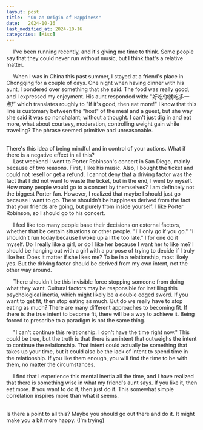 ```yaml
---
layout: post
title:  "On an Origin of Happiness"
date:   2024-10-16
last_modified_at: 2024-10-16
categories: [Misc]
---
```


&emsp; I've been running recently, and it's giving me time to think. Some people say that they could never run without music, but I think that's a relative matter. 

&emsp; When I was in China this past summer, I stayed at a friend's place in Chongqing for a couple of days. One night when having dinner with his aunt, I pondered over something that she said. The food was really good, and I expressed my enjoyment. His aunt responded with: "好吃你就吃多一点!” which translates roughly to "If it's good, then eat more!" I know that this line is customary between the "host" of the meal and a guest, but she way she said it was so nonchalant; without a thought. I can't just dig in and eat more, what about courtesy, moderation, controlling weight gain while traveling? The phrase seemed primitive and unreasonable. 


<br/>
There's this idea of being mindful and in control of your actions. What if there is a negative effect in all this?

<br/>
&emsp; Last weekend I went to Porter Robinson's concert in San Diego, mainly because of two reasons. First, I like his music. Also, I bought the ticket and could not resell or get a refund. I cannot deny that a driving factor was the fact that I did not want to waste the ticket, but in the end, I went by myself. How many people would go to a concert by themselves? I am definitely not the biggest Porter fan. However, I realized that maybe I should just go because I want to go. There shouldn't be happiness derived from the fact that your friends are going, but purely from inside yourself. I like Porter Robinson, so I should go to his concert.

&emsp; I feel like too many people base their decisions on external factors, whether that be certain situations or other people. "I'll only go if you go." "I shouldn't run today because I woke up a little too late." I for one do it myself. Do I really like a girl, or do I like her because I want her to like me? I should be hanging out with a girl with a purpose of trying to decide if I truly like her. Does it matter if she likes me? To be in a relationship, most likely yes. But the driving factor should be derived from my own intent, not the other way around.

&emsp; There shouldn't be this invisible force stopping someone from doing what they want. Cultural factors may be responsible for instilling this psychological inertia, which might likely be a double edged sword. If you want to get fit, then stop eating as much. But do we really have to stop eating as much? There are many different approaches to becoming fit. If there is the true intent to become fit, there will be a way to achieve it. Being forced to prescribe to a paradigm is not the same thing.

&emsp; "I can't continue this relationship. I don't have the time right now." This could be true, but the truth is that there is an intent that outweighs the intent to continue the relationship. That intent could actually be something that takes up your time, but it could also be the lack of intent to spend time in the relationship. If you like them enough, you will find the time to be with them, no matter the circumstances. 

&emsp; I find that I experience this mental inertia all the time, and I have realized that there is something wise in what my friend's aunt says. If you like it, then eat more. If you want to do it, then just do it. This somewhat simple correlation inspires more than what it seems. 

<br/>
Is there a point to all this? Maybe you should go out there and do it. It might make you a bit more happy. (I'm trying)